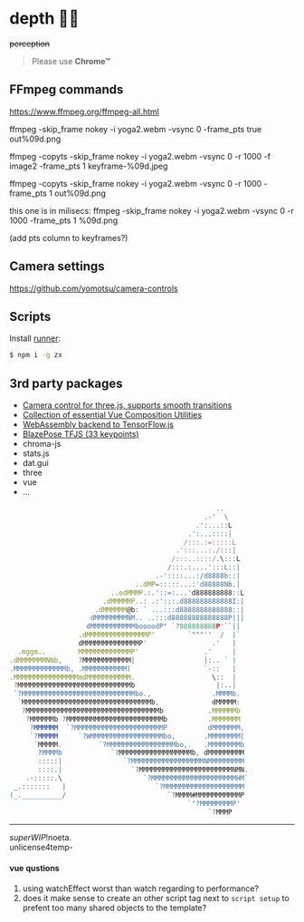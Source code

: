 # depth 🧘‍♀️

~~perception~~

> Please use **Chrome™**

## FFmpeg commands

https://www.ffmpeg.org/ffmpeg-all.html

ffmpeg -skip_frame nokey -i yoga2.webm -vsync 0 -frame_pts true out%09d.png

ffmpeg -copyts -skip_frame nokey -i yoga2.webm -vsync 0 -r 1000 -f image2 -frame_pts 1 keyframe-%09d.jpeg

ffmpeg -copyts -skip_frame nokey -i yoga2.webm -vsync 0 -r 1000 -frame_pts 1 out%09d.png

this one is in milisecs:
ffmpeg -skip_frame nokey -i yoga2.webm -vsync 0 -r 1000 -frame_pts 1 %09d.png

(add pts column to keyframes?)

## Camera settings

https://github.com/yomotsu/camera-controls

## Scripts

Install [runner](https://github.com/google/zx):

```sh
$ npm i -g zx
```


## 3rd party packages

- [Camera control for three.js, supports smooth transitions](https://github.com/yomotsu/camera-controls)
- [Collection of essential Vue Composition Utilities](https://vueuse.org/)
- [WebAssembly backend to TensorFlow.js](https://github.com/tensorflow/tfjs/tree/master/tfjs-backend-wasm)
- [BlazePose TFJS (33 keypoints)](https://github.com/tensorflow/tfjs-models/tree/master/pose-detection/src/blazepose_tfjs)
- chroma-js
- stats.js
- dat.gui
- three
- vue
- ...

```js
                                                   ..
                                                .-'  \
                                              .':...::L
                                            .':...::::|
                                           /:::.:=:::::L
                                         .':::...:./:::|
                                        /:::..::::/.\:::L
                                       /:::.:....':::L::|
                                    .-'::::...:/d8888b::|
                               ..dMP=:::::...:'d88888Nb.|
                         ..odMMMP.:.'::=:...'d888888888::L
                       .dMMMMMP..: .:':::.d888888888888I:|
                     .dMMMMMM@b: ` ...:::d8888888888888::|
                    dMMMMMMMMNM.. ..:::d88888888888888P|||
                   dMMMMMMMMMMMboooodP" `?888888888P'``||
                 .dMMMMMMMMMMMMMMMP'        `"""''  /  |`
                 dMMMMMMMMMMMMMMP'                .'   |
  .mggm..        MMMMMMMMMMMMMP'                .'     |
.dMMMMMMMNNb,    ?MMMMMMMMMMMM|                 |:.. ` |
.MMMMMMMMMMMMMb, .MMMMMMMMMMM(                  `-::   |
.MMMMMMMMMMMMMMMMmdMMMMMMMMMMM.                   \::  |
 ?MMMMMMMMMMMMMMMMMMMMMMMMMMMMb                    |:..|
 `?MMMMMMMMMMMMMMMMMMMMMMMMMMMMbo.,               .MMMMb.
  `MMMMMMMMMMMMMMMMMMMMMMMMMMMMMMMMb,             dMMMMM:
   ?MMMMMMMMMMMMMMMMMMMMMMMMMMMMMMMMMb           .MMMMMMb
    ?MMMMMMb ?MMMMMMMMMMMMMMMMMMMMMMMMb          .MMMMMMM
     ?MMMMMM  `?MMMMMMMMMMMMMMMMMMMMMMP          dMMMMMMM,
     `?MMMMM     `?WMMMMMMMMMMMMMMMMMMbo,       .MMMMMMMM|
      `MMMMM.         `?MMMMMMMMMMMMMMMMMbo,.   .MMMMMMMMb
       ?MMMMb            `?MMMMMMMMMMMMMMMMMMb, dMMMMMMMMM
       :::::|               `?MMMMMMMMMMMMMMMMMMNMMMMMMMMM
       ::::.|                 `?MMMMMMMMMMMMMMMMMMMMMMMNMN.
    .-:::::.\                    `?MMMMMMMMMMMMMMMMMMMMMHM`
 _.:::::::   |                      `?MMMMMMMMMMMMMMMMMMMM
(_.__________/                         `?MMMM#MMMMMMMMMMMP
                                            `"?MMMMMMMMP'
                                                 `?MMMP
```

---
_superWIP_!noeta.\
unlicense4temp-


#### vue qustions
1. using watchEffect worst than watch regarding to performance?
2. does it make sense to create an other script tag next to `script setup` to prefent too many shared objects to the template?
